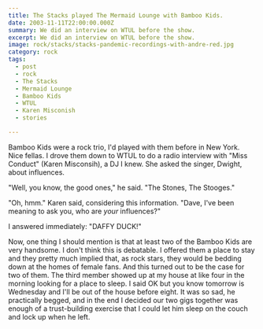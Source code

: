 ```yaml
---
title: The Stacks played The Mermaid Lounge with Bamboo Kids.
date: 2003-11-11T22:00:00.000Z
summary: We did an interview on WTUL before the show.
excerpt: We did an interview on WTUL before the show.
image: rock/stacks/stacks-pandemic-recordings-with-andre-red.jpg
category: rock
tags:
  - post
  - rock
  - The Stacks
  - Mermaid Lounge
  - Bamboo Kids
  - WTUL
  - Karen Misconish
  - stories

---
```


Bamboo Kids were a rock trio, I'd played with them before in New York. Nice fellas. I drove them down to WTUL to do a radio interview with "Miss Conduct" (Karen Misconsih), a DJ I knew. She asked the singer, Dwight, about influences.

"Well, you know, the good ones," he said. "The Stones, The Stooges."

"Oh, hmm." Karen said, considering this information. "Dave, I've been meaning to ask you, who are _your_ influences?"

I answered immediately: "DAFFY DUCK!"

Now, one thing I should mention is that at least two of the Bamboo Kids are very handsome. I don't think this is debatable. I offered them a place to stay and they pretty much implied that, as rock stars, they would be bedding down at the homes of female fans. And this turned out to be the case for two of them. The third member showed up at my house at like four in the morning looking for a place to sleep. I said OK but you know tomorrow is Wednesday and I'll be out of the house before eight. It was so sad, he practically begged, and in the end I decided our two gigs together was enough of a trust-building exercise that I could let him sleep on the couch and lock up when he left.

